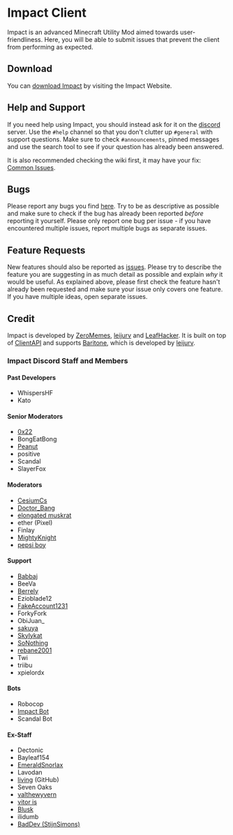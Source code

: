 # Impact Client

Impact is an advanced Minecraft Utility Mod aimed towards user-friendliness.
Here, you will be able to submit issues that prevent the client from performing as expected.

## Download

You can [download Impact][download] by visiting the Impact Website.

## Help and Support

If you need help using Impact, you should instead ask for it on the [discord] server. Use the `#help` channel so that you don't clutter up `#general` with support questions. Make sure to check `#announcements`, pinned messages and use the search tool to see if your question has already been answered.

It is also recommended checking the wiki first, it may have your fix:
[Common Issues][Common Issues].

## Bugs

Please report any bugs you find [here][issues]. Try to be as descriptive as possible and make sure to check if the bug has already been reported _before_ reporting it yourself. Please only report one bug per issue - if you have encountered multiple issues, report multiple bugs as separate issues.

## Feature Requests

New features should also be reported as [issues]. Please try to describe the feature you are suggesting in as much detail as possible and explain _why_ it would be useful. As explained above, please first check the feature hasn't already been requested and make sure your issue only covers one feature. If you have multiple ideas, open separate issues.

## Credit

Impact is developed by [ZeroMemes], [leijurv] and [LeafHacker]. It is built on top of [ClientAPI] and supports [Baritone], which is developed by [leijurv].

### Impact Discord Staff and Members

#### Past Developers

* WhispersHF
* Kato


#### Senior Moderators

* [0x22]
* BongEatBong
* [Peanut]
* positive
* Scandal
* SlayerFox


#### Moderators

* [CesiumCs]
* [Doctor_Bang]
* [elongated muskrat]
* ether (Pixel)
* Finlay
* [MightyKnight]
* [pepsi boy]


#### Support

* [Babbaj]
* BeeVa
* [Berrely]
* Ezioblade12
* [FakeAccount1231]
* ForkyFork
* ObiJuan_
* [sakuya]
* [Skylykat]
* [SoNothing]
* [rebane2001]
* Twi
* triibu
* xpielordx


#### Bots
* Robocop
* [Impact Bot]
* Scandal Bot


#### Ex-Staff

* Dectonic
* Bayleaf154
* [EmeraldSnorlax]
* Lavodan
* [living] (GitHub)
* Seven Oaks
* [valthewyvern]
* [vitor is]
* [Blusk]
* ilidumb
* [BadDev (StijnSimons)]

<!-- External links -->
[discord]: https://discord.gg/YFhR2Ab
[download]: https://impactdevelopment.github.io/#download
[website]: https://impactdevelopment.github.io

<!-- GitHub links -->
[Baritone]: https://github.com/cabaletta/baritone
[ClientAPI]: https://github.com/ImpactDevelopment/ClientAPI
[issues]: https://github.com/ImpactDevelopment/ImpactClient/issues
[Common Issues]: https://github.com/ImpactDevelopment/ImpactIssues/wiki/Common-Issues-FAQ
[Impact Bot]: https://github.com/ImpactDevelopment/ImpactBot

<!-- Profiles -->

[LeafHacker]: https://github.com/LeafHacker
[leijurv]: https://github.com/leijurv
[ZeroMemes]: https://github.com/ZeroMemes

[0x22]: https://github.com/0-x-2-2
[BadDev (StijnSimons)]: https://github.com/StijnSimons
[Cerbiac Kerberos]: https://github.com/Cerbiac
[EmeraldSnorlax]: https://github.com/EmeraldSnorlax
[MagicStar]: https://github.com/MagicStarIsntGay
[MightyKnight]: https://github.com/MightyKnight
[Peanut]: https://github.com/zPeanut
[SuperOP535]: https://github.com/SuperOP535
[vitor is]: https://github.com/VitorISs
[valthewyvern]: https://github.com/valthewyvern
[living]: https://github.com/l1ving
[CesiumCs]: https://github.com/CesiumCs
[Berrely]: https://github.com/berrely
[SoNothing]: https://github.com/SoNothingMC
[pepsi boy]: https://github.com/pepsilord420
[elongated muskrat]: https://github.com/elonmusksama
[sakuya]: https://github.com/original
[babbaj]: https://github.com/babbaj
[rebane2001]: https://github.com/rebane2001
[Blusk]: https://github.com/Bluskript
[Doctor_Bang]: https://github.com/DoctorBang
[SkylyKat]: https://github.com/skylykat
[FakeAccount1231]: https://github.com/Fakeaccount12312
